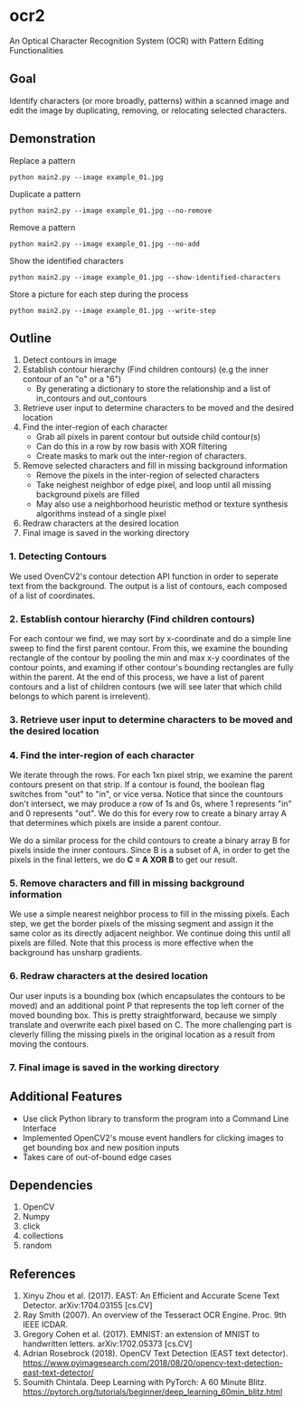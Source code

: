 # ocr2

An Optical Character Recognition System (OCR) with Pattern Editing Functionalities

## Goal

Identify characters (or more broadly, patterns) within a scanned image and edit the image by duplicating, removing, or relocating selected characters. 

## Demonstration

Replace a pattern
```
python main2.py --image example_01.jpg
```
Duplicate a pattern
```
python main2.py --image example_01.jpg --no-remove
```
Remove a pattern
```
python main2.py --image example_01.jpg --no-add
```
Show the identified characters
```
python main2.py --image example_01.jpg --show-identified-characters
```
Store a picture for each step during the process
```
python main2.py --image example_01.jpg --write-step
```

## Outline

1. Detect contours in image
2. Establish contour hierarchy (Find children contours) (e.g the inner contour of an "o" or a "6")
   * By generating a dictionary to store the relationship and a list of in_contours and out_contours
3. Retrieve user input to determine characters to be moved and the desired location
4. Find the inter-region of each character
   * Grab all pixels in parent contour but outside child contour(s)
   * Can do this in a row by row basis with XOR filtering
   * Create masks to mark out the inter-region of characters.
5. Remove selected characters and fill in missing background information
   * Remove the pixels in the inter-region of selected characters
   * Take neighest neighbor of edge pixel, and loop until all missing background pixels are filled
   * May also use a neighborhood heuristic method or texture synthesis algorithms instead of a single pixel
6. Redraw characters at the desired location
7. Final image is saved in the working directory

### 1. Detecting Contours
We used OvenCV2's contour detection API function in order to seperate text from the background. The output is a list of contours, each composed of a list of coordinates.

### 2. Establish contour hierarchy (Find children contours)
For each contour we find, we may sort by x-coordinate and do a simple line sweep to find the first parent contour. From this, we examine the bounding rectangle of the contour by pooling the min and max x-y coordinates of the contour points, and examing if other contour's bounding rectangles are fully within the parent. At the end of this process, we have a list of parent contours and a list of children contours (we will see later that which child belongs to which parent is irrelevent).

### 3. Retrieve user input to determine characters to be moved and the desired location

### 4. Find the inter-region of each character
We iterate through the rows. For each 1xn pixel strip, we examine the parent contours present on that strip. If a contour is found, the boolean flag switches from "out" to "in", or vice versa. Notice that since the countours don't intersect, we may produce a row of 1s and 0s, where 1 represents "in" and 0 represents "out". We do this for every row to create a binary array A that determines which pixels are inside a parent contour.

We do a similar process for the child contours to create a binary array B for pixels inside the inner contours. Since B is a subset of A, in order to get the pixels in the final letters, we do **C = A XOR B** to get our result.

### 5. Remove characters and fill in missing background information
We use a simple nearest neighbor process to fill in the missing pixels. Each step, we get the border pixels of the missing segment and assign it the same color as its directly adjacent neighbor. We continue doing this until all pixels are filled. Note that this process is more effective when the background has unsharp gradients.

### 6. Redraw characters at the desired location
Our user inputs is a bounding box (which encapsulates the contours to be moved) and an additional point P that represents the top left corner of the moved bounding box. This is pretty straightforward, because we simply translate and overwrite each pixel based on C. The more challenging part is cleverly filling the missing pixels in the original location as a result from moving the contours.

### 7. Final image is saved in the working directory


## Additional Features

* Use click Python library to transform the program into a Command Line Interface
* Implemented OpenCV2's mouse event handlers for clicking images to get bounding box and new position inputs
* Takes care of out-of-bound edge cases

## Dependencies

1. OpenCV
2. Numpy
3. click
4. collections
5. random


## References
1. Xinyu Zhou et al. (2017). EAST: An Efficient and Accurate Scene Text Detector. arXiv:1704.03155 [cs.CV]
2. Ray Smith (2007). An overview of the Tesseract OCR Engine. Proc. 9th IEEE ICDAR.
3. Gregory Cohen et al. (2017). EMNIST: an extension of MNIST to handwritten letters. arXiv:1702.05373 [cs.CV]
4. Adrian Rosebrock (2018). OpenCV Text Detection (EAST text detector). https://www.pyimagesearch.com/2018/08/20/opencv-text-detection-east-text-detector/
5. Soumith Chintala. Deep Learning with PyTorch: A 60 Minute Blitz. https://pytorch.org/tutorials/beginner/deep_learning_60min_blitz.html
